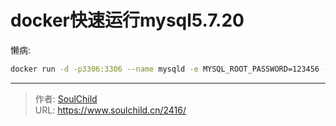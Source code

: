 # docker快速运行mysql5.7.20

<!--more-->
懒病:
```bash
docker run -d -p3306:3306 --name mysqld -e MYSQL_ROOT_PASSWORD=123456 -v /mysql-server/mysql-data/:/var/lib/mysql -v /mysql-server/mysql-conf/:/etc/mysql/conf.d  mysql:5.7.20
```


---

> 作者: [SoulChild](https://www.soulchild.cn)  
> URL: https://www.soulchild.cn/2416/  

